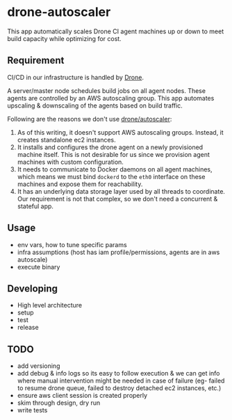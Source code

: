 # drone-autoscaler
This app automatically scales Drone CI agent machines up or down to meet build capacity while optimizing for cost.

## Requirement
CI/CD in our infrastructure is handled by [Drone](https://drone.io/).

A server/master node schedules build jobs on all agent nodes. These agents are controlled by an AWS autoscaling group. This app automates upscaling & downscaling of the agents based on build traffic.

Following are the reasons we don't use [drone/autoscaler](https://github.com/drone/autoscaler):
1. As of this writing, it doesn't support AWS autoscaling groups. Instead, it creates standalone ec2 instances.
2. It installs and configures the drone agent on a newly provisioned machine itself. This is not desirable for us since we provision agent machines with custom configuration.
3. It needs to communicate to Docker daemons on all agent machines, which means we must bind `dockerd` to the `eth0` interface on these machines and expose them for reachability.
4. It has an underlying data storage layer used by all threads to coordinate. Our requirement is not that complex, so we don't need a concurrent & stateful app.

## Usage
- env vars, how to tune specific params
- infra assumptions (host has iam profile/permissions, agents are in aws autoscale)
- execute binary

## Developing
- High level architecture
- setup
- test
- release

## TODO
- add versioning
- add debug & info logs so its easy to follow execution & we can get info where manual intervention might be needed in case of failure (eg- failed to resume drone queue, failed to destroy detached ec2 instances, etc.)
- ensure aws client session is created properly
- skim through design, dry run
- write tests
